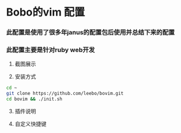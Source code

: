 # Bobo的vim 配置
### 此配置是使用了很多年janus的配置包后使用并总结下来的配置
### 此配置主要是针对ruby web开发
1. 截图展示

2. 安装方式
```sh
cd ~
git clone https://github.com/leebo/bovim.git
cd bovim && ./init.sh
```
3. 插件说明

4. 自定义快捷键
